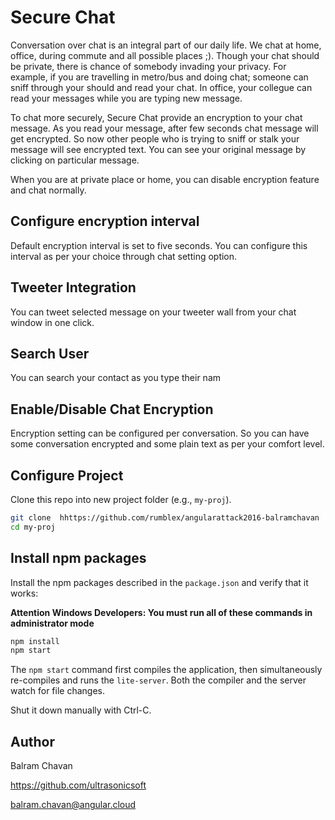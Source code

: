 # Secure Chat

Conversation over chat is an integral part of our daily life. We chat at home, office, during commute and all possible places ;).
Though your chat should be private, there is chance of somebody invading your privacy.
For example, if you are travelling in metro/bus and doing chat; someone can sniff through your should and read your chat.
In office, your collegue can read your messages while you are typing new message.


To chat more securely, Secure Chat provide an encryption to your chat message. As you read your message, after few seconds chat message will get encrypted.
So now other people who is trying to sniff or stalk your message will see encrypted text. You can see your original message by clicking on particular message.

When you are at private place or home, you can disable encryption feature and chat normally.

## Configure encryption interval
Default encryption interval is set to five seconds. You can configure this interval as per your choice through chat setting option.

## Tweeter Integration
You can tweet selected message on your tweeter wall from your chat window in one click.

## Search User
You can search your contact as you type their nam

## Enable/Disable Chat Encryption
Encryption setting can be configured per conversation. So you can have some conversation encrypted and some plain text as per your comfort level.

## Configure Project

Clone this repo into new project folder (e.g., `my-proj`).
```bash
git clone  hhttps://github.com/rumblex/angularattack2016-balramchavan  my-proj
cd my-proj
```

## Install npm packages

Install the npm packages described in the `package.json` and verify that it works:

**Attention Windows Developers:  You must run all of these commands in administrator mode**

```bash
npm install
npm start
```

The `npm start` command first compiles the application, 
then simultaneously re-compiles and runs the `lite-server`.
Both the compiler and the server watch for file changes.

Shut it down manually with Ctrl-C.

## Author
Balram Chavan

https://github.com/ultrasonicsoft

balram.chavan@angular.cloud
